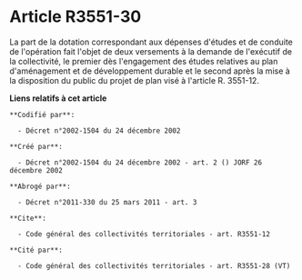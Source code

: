 # Article R3551-30

La part de la dotation correspondant aux dépenses d'études et de conduite de l'opération fait l'objet de deux versements à la
demande de l'exécutif de la collectivité, le premier dès l'engagement des études relatives au plan d'aménagement et de
développement durable et le second après la mise à la disposition du public du projet de plan visé à l'article R. 3551-12.

**Liens relatifs à cet article**

	**Codifié par**:

	  - Décret n°2002-1504 du 24 décembre 2002

	**Créé par**:

	  - Décret n°2002-1504 du 24 décembre 2002 - art. 2 () JORF 26 décembre 2002

	**Abrogé par**:

	  - Décret n°2011-330 du 25 mars 2011 - art. 3

	**Cite**:

	  - Code général des collectivités territoriales - art. R3551-12

	**Cité par**:

	  - Code général des collectivités territoriales - art. R3551-28 (VT)
